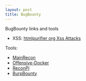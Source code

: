 ```yaml
---
layout: post
title: BugBounty
---
```


BugBounty links and tools

- XSS: [htmlpurifier org Xss Attacks](http://htmlpurifier.org/live/smoketests/xssAttacks.php)

Tools: 

- [MainRecon](https://github.com/l34r00t/mainRecon)
- [Offensive-Docker](https://github.com/aaaguirrep/offensive-docker)
- [ReconPi](https://github.com/x1mdev/ReconPi)
- [BurpBounty](https://burpbounty.net/)

